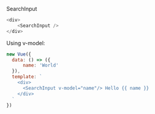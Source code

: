 SearchInput

```js
<div>
    <SearchInput />
</div>
```

Using v-model:
```js
new Vue({
  data: () => ({
      name: 'World'
  }),
  template: `
    <div>
      <SearchInput v-model="name"/> Hello {{ name }}
    </div>
  `
})
```
